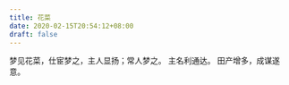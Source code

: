 ```yaml
---
title: 花菜
date: 2020-02-15T20:54:12+08:00
draft: false
---
```


梦见花菜，仕宦梦之，主人显扬；常人梦之。
主名利通达。
田产增多，成谋遂意。
